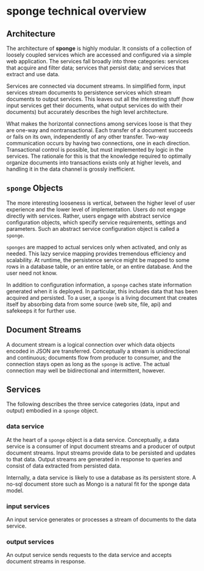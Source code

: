 sponge technical overview
=========================

Architecture
------------

The architecture of **sponge** is highly modular.  It consists of a collection of loosely coupled services which are accessed and configured via a simple web application.  The services fall broadly into three categories: services that acquire and filter data; services that persist data; and services that extract and use data.

Services are connected via document streams.  In simplified form, input services stream documents to persistence services which stream documents to output services.  This leaves out all the interesting stuff (how input services get their documents, what output services do with their documents) but accurately describes the high level architecture.

What makes the horizontal connections among services loose is that they are one-way and nontransactional.  Each transfer of a document succeeds or fails on its own, independently of any other transfer.  Two-way communication occurs by having two connections, one in each direction.  Transactional control is possible, but must implemented by logic in the services.  The rationale for this is that the knowledge required to optimally organize documents into transactions exists only at higher levels, and handling it in the data channel is grossly inefficient.

`sponge` Objects
----------------

The more interesting looseness is vertical, between the  higher level of user experience and the lower level of implementation.  Users do not engage directly with services.  Rather, users engage with abstract service configuration objects, which specify service requirements, settings and parameters. Such an abstract service configuration object is called a `sponge`.

`sponges` are mapped to actual services only when activated, and only as needed.  This lazy service mapping provides tremendous efficiency and scalability.  At runtime, the persistence service might be mapped to some rows in a database table, or an entire table, or an entire database.  And the user need not know. 

In addition to configuration information, a `sponge` caches state information generated when it is deployed.  In particular, this includes data that has been acquired and persisted.  To a user, a `sponge` is a living document that creates itself by absorbing data from some source (web site, file, api) and safekeeps it for further use.
      

Document Streams
----------------

A document stream is a logical connection over which data objects encoded in JSON are transferred.  Conceptually a stream is unidirectional and continuous; documents flow from producer to consumer, and the connection stays open as long as the `sponge` is active.  The actual connection may well be bidirectional and intermittent, however.

Services
--------

The following describes the three service categories (data, input and output) embodied in a `sponge` object.

### data service

At the heart of a `sponge` object is a data service.  Conceptually, a data service is a consumer of input document streams and a producer of output document streams.  Input streams provide data to be persisted and updates to that data.  Output streams are generated in response to queries and consist of data extracted from persisted data.

Internally, a data service is likely to use a database as its persistent store.  A no-sql document store such as Mongo is a natural fit for the sponge data model.

### input services

An input service generates or processes a stream of documents to the data service. 

### output services

An output service sends requests to the data service and accepts document streams in response.



